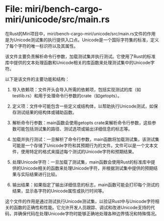 # File: miri/bench-cargo-miri/unicode/src/main.rs

在Rust的Miri项目中，miri/bench-cargo-miri/unicode/src/main.rs文件的作用是为Unicode测试集的执行提供入口点。Unicode是一个国际字符集的标准，定义了每个字符的唯一标识符以及其属性。

该文件主要负责解析命令行参数，加载测试集并执行测试。它使用了Rust的标准库中提供的文本处理函数和Unicode相关的库函数来处理测试集中的Unicode字符。

以下是该文件的主要功能和结构：

1. 导入依赖项：文件开头会导入所需的依赖项，包括实现测试的库（如testlib.rs）和用于处理命令行参数的crate（如getopts）。

2. 定义项：文件中可能包含一些定义或结构体，以帮助执行Unicode测试，如保存测试结果的结构体或辅助函数。

3. 解析命令行参数：main函数会使用getopts crate来解析命令行参数，这些参数可能包括测试集的路径、测试选项或输出详细信息的标志等。

4. 加载并执行测试：一旦解析了命令行参数，main函数将加载测试集，该测试集可能是一个存储了Unicode字符和其预期行为的文件。文件可以是一个文本文件，使用特定的格式来描述每个测试的Unicode字符和预期结果。

5. 处理Unicode字符：一旦加载了测试集，main函数会使用Rust的标准库中提供的Unicode相关的函数来处理Unicode字符，并根据测试集中提供的预期结果与实际结果进行比较。

6. 输出结果：如果指定了输出详细信息的标志，main函数可能会打印每个测试的结果，显示各字符的Unicode属性或执行时间等。

这个文件的作用是通过测试执行Unicode测试集，以验证Rust中与Unicode字符相关的函数的正确性和性能。它允许开发人员跟踪、调试和改进Unicode支持的代码，并确保代码在处理Unicode字符时能够正确地处理各种边界情况和特殊情况。

